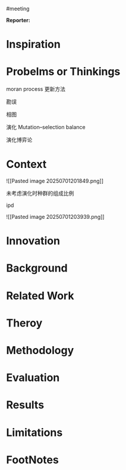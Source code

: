 #meeting 

**Reporter:**  

# Inspiration
# Probelms or Thinkings 

moran process 更新方法

勘误

相图

演化  Mutation–selection balance

演化博弈论

# Context

![[Pasted image 20250701201849.png]]

未考虑演化时种群的组成比例

ipd


![[Pasted image 20250701203939.png]]

# Innovation
# Background
# Related Work
# Theroy
# Methodology
# Evaluation
# Results
# Limitations
# FootNotes

